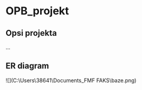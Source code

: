 # OPB_projekt

## Opsi projekta
...

## ER diagram

![](C:\Users\38641\Documents\_FMF FAKS\baze.png)